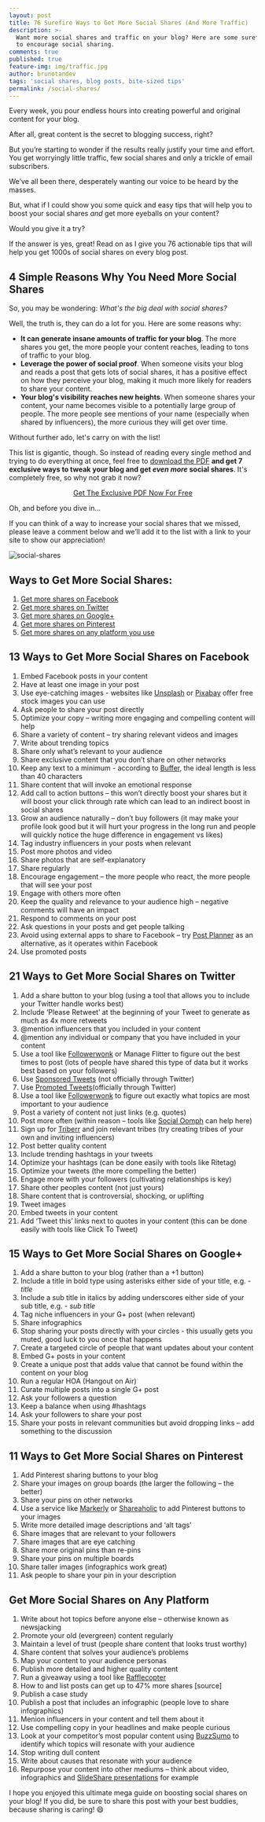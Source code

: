 ```yaml
---
layout: post
title: 76 Surefire Ways to Get More Social Shares (And More Traffic)
description: >-
  Want more social shares and traffic on your blog? Here are some surefire ways
  to encourage social sharing.
comments: true
published: true
feature-img: img/traffic.jpg
author: brunotandev
tags: 'social shares, blog posts, bite-sized tips'
permalink: /social-shares/
---
```

Every week, you pour endless hours into creating powerful and original content for your blog.

After all, great content is the secret to blogging success, right?

But you’re starting to wonder if the results really justify your time and effort. You get worryingly little traffic, few social shares and only a trickle of email subscribers.

We’ve all been there, desperately wanting our voice to be heard by the masses.

But, what if I could show you some quick and easy tips that will help you to boost your social shares _and_ get more eyeballs on your content?

Would you give it a try?
<!--excerpt-->
If the answer is yes, great! Read on as I give you 76 actionable tips that will help you get 1000s of social shares on every blog post.

## 4 Simple Reasons Why You Need More Social Shares

So, you may be wondering: _What's the big deal with social shares?_

Well, the truth is, they can do a lot for you. Here are some reasons why:

- **It can generate insane amounts of traffic for your blog**. The more shares you get, the more people your content reaches, leading to tons of traffic to your blog.
- **Leverage the power of social proof**. When someone visits your blog and reads a post that gets lots of social shares, it has a positive effect on how they perceive your blog, making it much more likely for readers to share your content.
- **Your blog's visibility reaches new heights**. When someone shares your content, your name becomes visible to a potentially large group of people. The more people see mentions of your name (especially when shared by influencers), the more curious they will get over time.

Without further ado, let's carry on with the list!

This list is gigantic, though. So instead of reading every single method and trying to do everything at once, feel free to [download the PDF](http://www.paywithapost.de/pay?id=a35f906e-02f4-49cb-8470-79dae7f6bfc7) **and get 7 exclusive ways to tweak your blog and get _even more_ social shares**. It's completely free, so why not grab it now?

<center><a class="button" href="http://www.paywithapost.de/pay?id=a35f906e-02f4-49cb-8470-79dae7f6bfc7" target="_blank">Get The Exclusive PDF Now For Free</a></center>

Oh, and before you dive in…

If you can think of a way to increase your social shares that we missed, please leave a comment below and we’ll add it to the list with a link to your site to show our appreciation!

![social-shares]({{site.baseurl}}/img/social-shares.jpg)

## Ways to Get More Social Shares:

1. [Get more shares on Facebook](#facebook)
2. [Get more shares on Twitter](#twitter)
3. [Get more shares on Google+](#googleplus)
4. [Get more shares on Pinterest](#pinterest)
5. [Get more shares on any platform you use](#other)
<a name="facebook"></a>

## 13 Ways to Get More Social Shares on Facebook

1. Embed Facebook posts in your content
2. Have at least one image in your post
3. Use eye-catching images - websites like [Unsplash](https://unsplash.com) or [Pixabay](https://pixabay.com) offer free stock images you can use
4. Ask people to share your post directly
5. Optimize your copy – writing more engaging and compelling content will help
6. Share a variety of content – try sharing relevant videos and images
7. Write about trending topics
8. Share only what’s relevant to your audience
9. Share exclusive content that you don’t share on other networks
10. Keep any text to a minimum - according to [Buffer](http://buffer.com), the ideal length is less than 40 characters
11. Share content that will invoke an emotional response
12. Add call to action buttons – this won’t directly boost your shares but it will boost your click through rate which can lead to an indirect boost in social shares
13. Grow an audience naturally – don’t buy followers (it may make your profile look good but it will hurt your progress in the long run and people will quickly notice the huge difference in engagement vs likes)
14. Tag industry influencers in your posts when relevant
15. Post more photos and video
16. Share photos that are self-explanatory
17. Share regularly
18. Encourage engagement – the more people who react, the more people that will see your post
19. Engage with others more often
20. Keep the quality and relevance to your audience high – negative comments will have an impact
21. Respond to comments on your post
22. Ask questions in your posts and get people talking
23. Avoid using external apps to share to Facebook – try [Post Planner](http://postplanner.com) as an alternative, as it operates within Facebook
24. Use promoted posts

<a name="twitter"></a>

## 21 Ways to Get More Social Shares on Twitter

1. Add a share button to your blog (using a tool that allows you to include your Twitter handle works best)
2. Include ‘Please Retweet’ at the beginning of your Tweet to generate as much as 4x more retweets
3. @mention influencers that you included in your content
4. @mention any individual or company that you have included in your content
5. Use a tool like [Followerwonk](http://followerwonk.com) or Manage Flitter to figure out the best times to post (lots of people have shared this type of data but it works best based on your followers)
6. Use [Sponsored Tweets](http://sponsoredtweets.com) (not officially through Twitter)
7. Use [Promoted Tweets](https://business.twitter.com/en/advertising/campaign-types/quick-promote.html)(officially through Twitter)
8. Use a tool like [Followerwonk](http://followerwonk.com) to figure out exactly what topics are most important to your audience
9. Post a variety of content not just links (e.g. quotes)
10. Post more often (within reason – tools like [Social Oomph](https://www.socialoomph.com/) can help here)
11. Sign up for [Triberr](http://triberr.com) and join relevant tribes (try creating tribes of your own and inviting influencers)
12. Post better quality content
13. Include trending hashtags in your tweets
14. Optimize your hashtags (can be done easily with tools like Ritetag)
15. Optimize your tweets (the more compelling the better)
16. Engage more with your followers (cultivating relationships is key)
17. Share other peoples content (not just yours)
18. Share content that is controversial, shocking, or uplifting
19. Tweet images
20. Embed tweets in your content
21. Add ‘Tweet this’ links next to quotes in your content (this can be done easily with tools like Click To Tweet)

<a name="googleplus"></a>

## 15 Ways to Get More Social Shares on Google+

1. Add a share button to your blog (rather than a +1 button)
2. Include a title in bold type using asterisks either side of your title, e.g. - *title*
3. Include a sub title in italics by adding underscores either side of your sub title, e.g. - _sub title_
4. Tag niche influencers in your G+ post (when relevant)
5. Share infographics
6. Stop sharing your posts directly with your circles - this usually gets you muted, good luck to you once that happens
7. Create a targeted circle of people that want updates about your content
8. Embed G+ posts in your content
9. Create a unique post that adds value that cannot be found within the content on your blog
10. Run a regular HOA (Hangout on Air)
11. Curate multiple posts into a single G+ post
12. Ask your followers a question
13. Keep a balance when using #hashtags
14. Ask your followers to share your post
15. Share your posts in relevant communities but avoid dropping links – add something to the discussion

<a name="pinterest"></a>

## 11 Ways to Get More Social Shares on Pinterest

1. Add Pinterest sharing buttons to your blog
2. Share your images on group boards (the larger the following – the better)
3. Share your pins on other networks
4. Use a service like [Markerly](http://www.markerly.com/) or [Shareaholic](https://shareaholic.com/) to add Pinterest buttons to your images
5. Write more detailed image descriptions and ‘alt tags’
6. Share images that are relevant to your followers
7. Share images that are eye catching
8. Share more original pins than re-pins
9. Share your pins on multiple boards
10. Share taller images (infographics work great)
11. Ask people to share your pin in your description

<a name="other"></a>

## Get More Social Shares on Any Platform

1. Write about hot topics before anyone else – otherwise known as newsjacking
2. Promote your old (evergreen) content regularly
3. Maintain a level of trust (people share content that looks trust worthy)
4. Share content that solves your audience’s problems
5. Map your content to your audience personas
6. Publish more detailed and higher quality content
7. Run a giveaway using a tool like [Rafflecopter](http://rafflecopter.com)
8. How to and list posts can get up to 47% more shares [source]
9. Publish a case study
10. Publish a post that includes an infographic (people love to share infographics)
11. Menion influencers in your content and tell them about it
12. Use compelling copy in your headlines and make people curious
13. Look at your competitor’s most popular content using [BuzzSumo](http://buzzsumo.com) to identify which topics will resonate with your audience
14. Stop writing dull content
15. Write about causes that resonate with your audience
16. Repurpose your content into other mediums – think about video, infographics and [SlideShare presentations](http://slideshare.net) for example

I hope you enjoyed this ultimate mega guide on boosting social shares on your blog! If you did, be sure to share this post with your best buddies, because sharing is caring! :smile:
